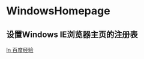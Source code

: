 # WindowsHomepage
设置Windows IE浏览器主页的注册表
------
[In 百度经验](https://jingyan.baidu.com/article/11c17a2c2d4938f446e39dc3.html)
